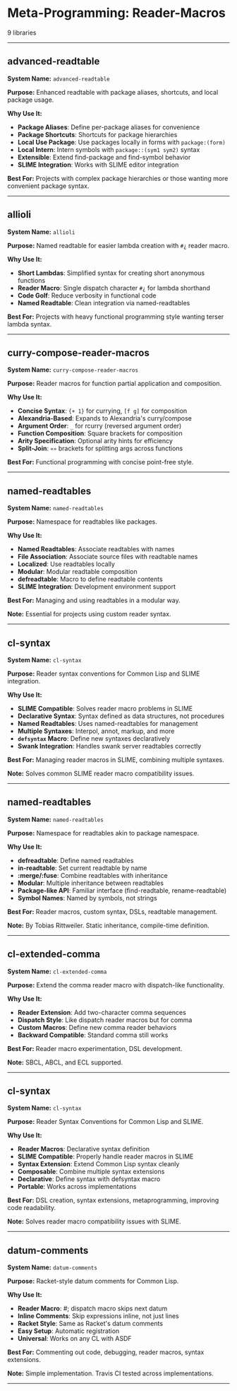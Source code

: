 # Meta-Programming: Reader-Macros

9 libraries

---

## advanced-readtable

**System Name:** `advanced-readtable`

**Purpose:** Enhanced readtable with package aliases, shortcuts, and local package usage.

**Why Use It:**
- **Package Aliases**: Define per-package aliases for convenience
- **Package Shortcuts**: Shortcuts for package hierarchies
- **Local Use Package**: Use packages locally in forms with `package:(form)`
- **Local Intern**: Intern symbols with `package::(sym1 sym2)` syntax
- **Extensible**: Extend find-package and find-symbol behavior
- **SLIME Integration**: Works with SLIME editor integration

**Best For:** Projects with complex package hierarchies or those wanting more convenient package syntax.

---


## allioli

**System Name:** `allioli`

**Purpose:** Named readtable for easier lambda creation with `#¿` reader macro.

**Why Use It:**
- **Short Lambdas**: Simplified syntax for creating short anonymous functions
- **Reader Macro**: Single dispatch character `#¿` for lambda shorthand
- **Code Golf**: Reduce verbosity in functional code
- **Named Readtable**: Clean integration via named-readtables

**Best For:** Projects with heavy functional programming style wanting terser lambda syntax.

---


## curry-compose-reader-macros

**System Name:** `curry-compose-reader-macros`

**Purpose:** Reader macros for function partial application and composition.

**Why Use It:**
- **Concise Syntax**: `{+ 1}` for currying, `[f g]` for composition
- **Alexandria-Based**: Expands to Alexandria's curry/compose
- **Argument Order**: `_` for rcurry (reversed argument order)
- **Function Composition**: Square brackets for composition
- **Arity Specification**: Optional arity hints for efficiency
- **Split-Join**: `«»` brackets for splitting args across functions

**Best For:** Functional programming with concise point-free style.

---


## named-readtables

**System Name:** `named-readtables`

**Purpose:** Namespace for readtables like packages.

**Why Use It:**
- **Named Readtables**: Associate readtables with names
- **File Association**: Associate source files with readtable names
- **Localized**: Use readtables locally
- **Modular**: Modular readtable composition
- **defreadtable**: Macro to define readtable contents
- **SLIME Integration**: Development environment support

**Best For:** Managing and using readtables in a modular way.

**Note:** Essential for projects using custom reader syntax.

---


## cl-syntax

**System Name:** `cl-syntax`

**Purpose:** Reader syntax conventions for Common Lisp and SLIME integration.

**Why Use It:**
- **SLIME Compatible**: Solves reader macro problems in SLIME
- **Declarative Syntax**: Syntax defined as data structures, not procedures
- **Named Readtables**: Uses named-readtables for management
- **Multiple Syntaxes**: Interpol, annot, markup, and more
- **`defsyntax` Macro**: Define new syntaxes declaratively
- **Swank Integration**: Handles swank server readtables correctly

**Best For:** Managing reader macros in SLIME, combining multiple syntaxes.

**Note:** Solves common SLIME reader macro compatibility issues.

---


## named-readtables

**System Name:** `named-readtables`

**Purpose:** Namespace for readtables akin to package namespace.

**Why Use It:**
- **defreadtable**: Define named readtables
- **in-readtable**: Set current readtable by name
- **:merge/:fuse**: Combine readtables with inheritance
- **Modular**: Multiple inheritance between readtables
- **Package-like API**: Familiar interface (find-readtable, rename-readtable)
- **Symbol Names**: Named by symbols, not strings

**Best For:** Reader macros, custom syntax, DSLs, readtable management.

**Note:** By Tobias Rittweiler. Static inheritance, compile-time definition.

---


## cl-extended-comma

**System Name:** `cl-extended-comma`

**Purpose:** Extend the comma reader macro with dispatch-like functionality.

**Why Use It:**
- **Reader Extension**: Add two-character comma sequences
- **Dispatch Style**: Like dispatch reader macros but for comma
- **Custom Macros**: Define new comma reader behaviors
- **Backward Compatible**: Standard comma still works

**Best For:** Reader macro experimentation, DSL development.

**Note:** SBCL, ABCL, and ECL supported.

---


## cl-syntax

**System Name:** `cl-syntax`

**Purpose:** Reader Syntax Conventions for Common Lisp and SLIME.

**Why Use It:**
- **Reader Macros**: Declarative syntax definition
- **SLIME Compatible**: Properly handle reader macros in SLIME
- **Syntax Extension**: Extend Common Lisp syntax cleanly
- **Composable**: Combine multiple syntax extensions
- **Declarative**: Define syntax with defsyntax macro
- **Portable**: Works across implementations

**Best For:** DSL creation, syntax extensions, metaprogramming, improving code readability.

**Note:** Solves reader macro compatibility issues with SLIME.

---


## datum-comments

**System Name:** `datum-comments`

**Purpose:** Racket-style datum comments for Common Lisp.

**Why Use It:**
- **Reader Macro**: #; dispatch macro skips next datum
- **Inline Comments**: Skip expressions inline, not just lines
- **Racket Style**: Same as Racket's datum comments
- **Easy Setup**: Automatic registration
- **Universal**: Works on any CL with ASDF

**Best For:** Commenting out code, debugging, reader macros, syntax extensions.

**Note:** Simple implementation. Travis CI tested across implementations.

---


